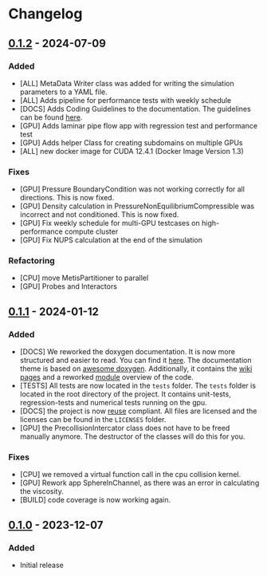 <!-- SPDX-License-Identifier: CC-BY-4.0 -->
<!-- SPDX-FileCopyrightText: Copyright © VirtualFluids Project contributors, see AUTHORS.md in root folder -->
# Changelog

## [0.1.2](https://git.rz.tu-bs.de/irmb/VirtualFluids/-/milestones/3) - 2024-07-09

### Added
- [ALL] MetaData Writer class was added for writing the simulation parameters to a YAML file.
- [ALL] Adds pipeline for performance tests with weekly schedule
- [DOCS] Adds Coding Guidelines to the documentation. The guidelines can be found [here](https://irmb.gitlab-pages.rz.tu-bs.de/VirtualFluids/coding-guidelines.html).
- [GPU] Adds laminar pipe flow app with regression test and performance test
- [GPU] Adds helper Class for creating subdomains on multiple GPUs
- [ALL] new docker image for CUDA 12.4.1 (Docker Image Version 1.3) 

### Fixes
- [GPU] Pressure BoundaryCondition was not working correctly for all directions. This is now fixed.
- [GPU] Density calculation in PressureNonEquilibriumCompressible was incorrect and not conditioned. This is now fixed. 
- [GPU] Fix weekly schedule for multi-GPU testcases on high-performance compute cluster
- [GPU] Fix NUPS calculation at the end of the simulation

### Refactoring
- [CPU] move MetisPartitioner to parallel
- [GPU] Probes and Interactors

## [0.1.1](https://git.rz.tu-bs.de/irmb/VirtualFluids/-/milestones/2) - 2024-01-12

### Added
- [DOCS] We reworked the doxygen documentation. It is now more structured and easier to read. You can find it [here](https://irmb.gitlab-pages.rz.tu-bs.de/VirtualFluids/). The documentation theme is based on [awesome doxygen](https://jothepro.github.io/doxygen-awesome-css/). Additionally, it contains the [wiki pages](https://irmb.gitlab-pages.rz.tu-bs.de/VirtualFluids/documentation.html) and a reworked [module](https://irmb.gitlab-pages.rz.tu-bs.de/VirtualFluids/topics.html) overview of the code. 
- [TESTS] All tests are now located in the `tests` folder. The `tests` folder is located in the root directory of the project. It contains unit-tests, regression-tests and numerical tests running on the gpu.
- [DOCS] the project is now [reuse](https://reuse.software/) compliant. All files are licensed and the licenses can be found in the `LICENSES` folder.
- [GPU] the PrecollisionIntercator class does not have to be freed manually anymore. The destructor of the classes will do this for you.

### Fixes
- [CPU] we removed a virtual function call in the cpu collision kernel.
- [GPU] Rework app SphereInChannel, as there was an error in calculating the viscosity.
- [BUILD] code coverage is now working again.

## [0.1.0](https://git.rz.tu-bs.de/irmb/VirtualFluids/-/milestones/1) - 2023-12-07

### Added
- Initial release
